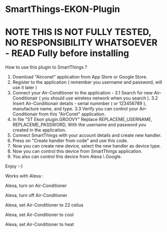 # SmartThings-EKON-Plugin

# NOTE THIS IS NOT FULLY TESTED, NO RESPONSIBILITY WHATSOEVER - READ Fully before installing

How to use this plugin to SmartThings ?

1. Download "Airconet" application from App Store or Google Store.
2. Register to the application ( remember you username and password, will use it later )
3. Connect your Air-Conditioner to the application - 
   3.1 Search for new Air-Conditionair ( you should use wireless network when you search ).
   3.2 Insert Air-Conditionair details - serial nummber ( or 123456789 ), manufacture name, and type.
   3.3 Verify you can control your Air-Conditionair from this "AirConet" application.
4. In file "ST Ekon plugin.GROOVY" Replace REPLACEME_USERNAME, REPLACEME_PASSWORD,
   With the username and password you created in the application.
5. Connect SmartThings with your account details and create new handler.
6. Press on "Create handler from code" and use this code.
7. Now you can create new device, select the new handler as device type.
8. Now you can control this device from SmartThings application.
9. You also can control this device from Alexa \ Google.

Enjoy :-)

Works with Alexa :

Alexa, turn on Air-Conditioner

Alexa, turn off Air-Conditioner

Alexa, set Air-Conditioner to 22 celius

Alexa, set Air-Conditioner to cool

Alexa, set Air-Conditioner to heat
